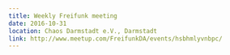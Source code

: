 ```yaml
---
title: Weekly Freifunk meeting
date: 2016-10-31
location: Chaos Darmstadt e.V., Darmstadt
link: http://www.meetup.com/FreifunkDA/events/hsbhmlyvnbpc/
---
```

